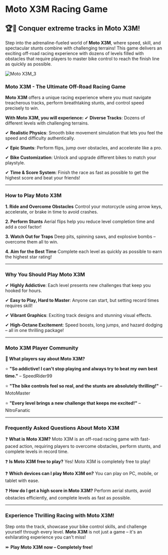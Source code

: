 # **Moto X3M Racing Game**

## **🏆🚵 Conquer extreme tracks in Moto X3M!**

Step into the adrenaline-fueled world of **Moto X3M**, where speed, skill, and spectacular stunts combine with challenging terrains! This game delivers an exciting off-road racing experience with dozens of levels filled with obstacles that require players to master bike control to reach the finish line as quickly as possible.

![Moto X3M_3](https://github.com/user-attachments/assets/c19c3c45-01be-4381-8422-e9d1ff8519d2)

### **Moto X3M - The Ultimate Off-Road Racing Game**
**Moto X3M** offers a unique racing experience where you must navigate treacherous tracks, perform breathtaking stunts, and control speed precisely to win.

**With Moto X3M, you will experience:**
✔ **Diverse Tracks**: Dozens of different levels with challenging terrains.

✔ **Realistic Physics**: Smooth bike movement simulation that lets you feel the speed and difficulty authentically.

✔ **Epic Stunts**: Perform flips, jump over obstacles, and accelerate like a pro.

✔ **Bike Customization**: Unlock and upgrade different bikes to match your playstyle.

✔ **Time & Score System**: Finish the race as fast as possible to get the highest score and beat your friends!

---

### **How to Play Moto X3M**

**1. Ride and Overcome Obstacles**
Control your motorcycle using arrow keys, accelerate, or brake in time to avoid crashes.

**2. Perform Stunts**
Aerial flips help you reduce level completion time and add a cool factor!

**3. Watch Out for Traps**
Deep pits, spinning saws, and explosive bombs – overcome them all to win.

**4. Aim for the Best Time**
Complete each level as quickly as possible to earn the highest star rating!

---

### **Why You Should Play Moto X3M**
✔ **Highly Addictive**: Each level presents new challenges that keep you hooked for hours.

✔ **Easy to Play, Hard to Master**: Anyone can start, but setting record times requires skill!

✔ **Vibrant Graphics**: Exciting track designs and stunning visual effects.

✔ **High-Octane Excitement**: Speed boosts, long jumps, and hazard dodging – all in one thrilling package!

---

### **Moto X3M Player Community**

**💬 What players say about Moto X3M?**

⭐ **"So addictive! I can't stop playing and always try to beat my own best time."** – SpeedRider99

⭐ **"The bike controls feel so real, and the stunts are absolutely thrilling!"** – MotoMaster

⭐ **"Every level brings a new challenge that keeps me excited!"** – NitroFanatic

---

### **Frequently Asked Questions About Moto X3M**

❓ **What is Moto X3M?**
Moto X3M is an off-road racing game with fast-paced action, requiring players to overcome obstacles, perform stunts, and complete levels in record time.

❓ **Is Moto X3M free to play?**
Yes! Moto X3M is completely free to play!

❓ **Which devices can I play Moto X3M on?**
You can play on PC, mobile, or tablet with ease.

❓ **How do I get a high score in Moto X3M?**
Perform aerial stunts, avoid obstacles efficiently, and complete levels as fast as possible.

---

### **Experience Thrilling Racing with Moto X3M!**

Step onto the track, showcase your bike control skills, and challenge yourself through every level. **Moto X3M** is not just a game – it's an exhilarating experience you can't miss!

⏩ **Play Moto X3M now – Completely free!**
